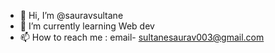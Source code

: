 - 👋 Hi, I’m @sauravsultane
- 🌱 I’m currently learning Web dev
- 📫 How to reach me : email- sultanesaurav003@gmail.com



<!---
sauravsultane/sauravsultane is a ✨ special ✨ repository because its `README.md` (this file) appears on your GitHub profile.
You can click the Preview link to take a look at your changes.
--->
